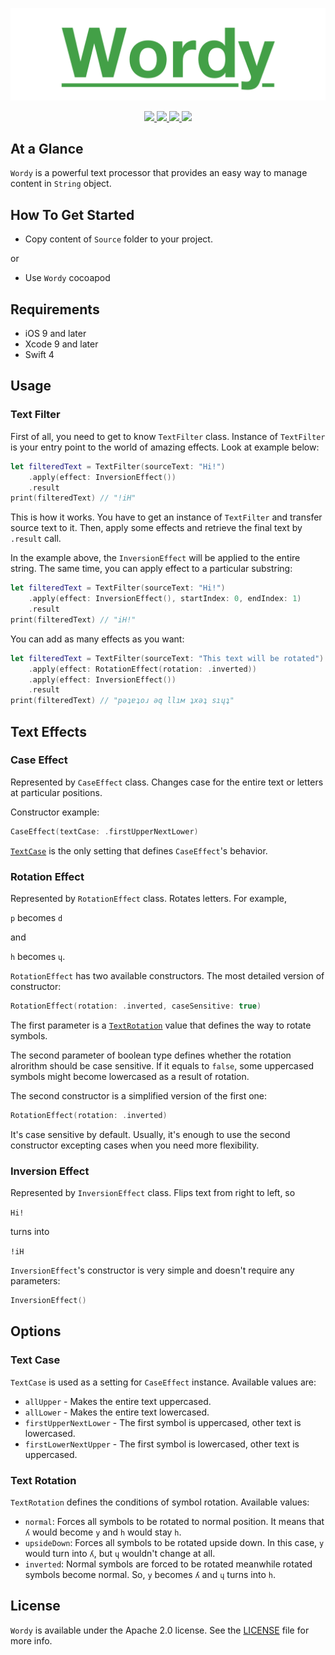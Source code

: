 <p align="center" >
	<img src="/Images/logo_2048_600.png" alt="Wordy" title="Wordy">
</p>
<p align="center">
	<a href="https://swift.org">
		<img src="https://img.shields.io/badge/Swift-4.0-orange.svg?style=flat">
	</a>
	<a href="https://cocoapods.org">
		<img src="https://img.shields.io/cocoapods/v/Wordy.svg">
	</a>
	<a href="https://cocoapods.org">
		<img src="https://img.shields.io/cocoapods/dt/Wordy.svg">
	</a>
	<a href="https://tldrlegal.com/license/mit-license">
		<img src="https://img.shields.io/badge/License-Apache 2.0-blue.svg?style=flat">
	</a>
</p>

## At a Glance

`Wordy` is a powerful text processor that provides an easy way to manage content in `String` object.

## How To Get Started

- Copy content of `Source` folder to your project.

or

- Use `Wordy` cocoapod

## Requirements

* iOS 9 and later
* Xcode 9 and later
* Swift 4

## Usage

### Text Filter

First of all, you need to get to know `TextFilter` class. Instance of `TextFilter` is your entry point to the world of amazing effects. Look at example below:

```swift
let filteredText = TextFilter(sourceText: "Hi!")
    .apply(effect: InversionEffect())
    .result
print(filteredText) // "!iH"
```

This is how it works. You have to get an instance of `TextFilter` and transfer source text to it. Then, apply some effects and retrieve the final text by `.result` call.

In the example above, the `InversionEffect` will be applied to the entire string. The same time, you can apply effect to a particular substring:

```swift
let filteredText = TextFilter(sourceText: "Hi!")
    .apply(effect: InversionEffect(), startIndex: 0, endIndex: 1)
    .result
print(filteredText) // "iH!"
```

You can add as many effects as you want:

```swift
let filteredText = TextFilter(sourceText: "This text will be rotated")
    .apply(effect: RotationEffect(rotation: .inverted))
    .apply(effect: InversionEffect())
    .result
print(filteredText) // "рǝʇɐʇоɹ ǝq llıм ʇxǝʇ sıɥʇ"
```

## Text Effects

### Case Effect

Represented by `CaseEffect` class. Changes case for the entire text or letters at particular positions.

Constructor example:

```swift
CaseEffect(textCase: .firstUpperNextLower)
```

[`TextCase`](#text-case) is the only setting that defines `CaseEffect`'s behavior.

### Rotation Effect

Represented by `RotationEffect` class. Rotates letters. For example,

`p` becomes `d`

and

`h` becomes `ɥ`.

`RotationEffect` has two available constructors. The most detailed version of constructor:

```swift
RotationEffect(rotation: .inverted, caseSensitive: true)
```

The first parameter is a [`TextRotation`](#text-rotation) value that defines the way to rotate symbols.

The second parameter of boolean type defines whether the rotation alrorithm should be case sensitive. If it equals to `false`, some uppercased symbols might become lowercased as a result of rotation.

The second constructor is a simplified version of the first one:

```swift
RotationEffect(rotation: .inverted)
```

It's case sensitive by default. Usually, it's enough to use the second constructor excepting cases when you need more flexibility.

### Inversion Effect

Represented by `InversionEffect` class. Flips text from right to left, so

`Hi!`

turns into

`!iH`

`InversionEffect`'s constructor is very simple and doesn't require any parameters:

```swift
InversionEffect()
```

## Options

### Text Case

`TextCase` is used as a setting for `CaseEffect` instance. Available values are:

- `allUpper` - Makes the entire text uppercased.
- `allLower` - Makes the entire text lowercased.
- `firstUpperNextLower` - The first symbol is uppercased, other text is lowercased.
- `firstLowerNextUpper` - The first symbol is lowercased, other text is uppercased.

### Text Rotation

`TextRotation` defines the conditions of symbol rotation. Available values:

- `normal`: Forces all symbols to be rotated to normal position. It means that `ʎ` would become `y` and `h` would stay `h`.
- `upsideDown`: Forces all symbols to be rotated upside down. In this case, `y` would turn into `ʎ`, but `ɥ` wouldn't change at all.
- `inverted`: Normal symbols are forced to be rotated meanwhile rotated symbols become normal. So, `y` becomes `ʎ` and `ɥ` turns into `h`.

## License

`Wordy` is available under the Apache 2.0 license. See the [LICENSE](./LICENSE) file for more info.
